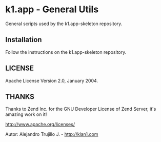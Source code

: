 # k1.app - General Utils
General scripts used by the k1.app-skeleton repository.
## Installation

Follow the instructions on the k1.app-skeleton repository.

## LICENSE
Apache License Version 2.0, January 2004.

## THANKS
Thanks to Zend Inc. for the GNU Developer License of Zend Server, it's amazing work on it!

http://www.apache.org/licenses/

Autor: Alejandro Trujillo J. - http://klan1.com

